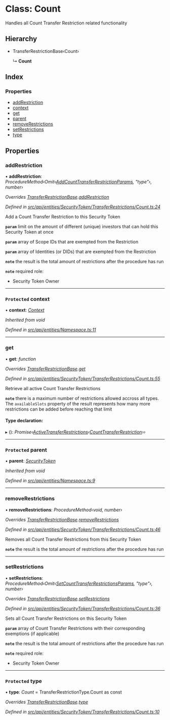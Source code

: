# Class: Count

Handles all Count Transfer Restriction related functionality

## Hierarchy

* TransferRestrictionBase‹Count›

  ↳ **Count**

## Index

### Properties

* [addRestriction](count.md#addrestriction)
* [context](count.md#protected-context)
* [get](count.md#get)
* [parent](count.md#protected-parent)
* [removeRestrictions](count.md#removerestrictions)
* [setRestrictions](count.md#setrestrictions)
* [type](count.md#protected-type)

## Properties

###  addRestriction

• **addRestriction**: *ProcedureMethod‹Omit‹[AddCountTransferRestrictionParams](../globals.md#addcounttransferrestrictionparams), "type"›, number›*

*Overrides [TransferRestrictionBase](transferrestrictionbase.md).[addRestriction](transferrestrictionbase.md#addrestriction)*

*Defined in [src/api/entities/SecurityToken/TransferRestrictions/Count.ts:24](https://github.com/PolymathNetwork/polymesh-sdk/blob/c77f6a3e/src/api/entities/SecurityToken/TransferRestrictions/Count.ts#L24)*

Add a Count Transfer Restriction to this Security Token

**`param`** limit on the amount of different (unique) investors that can hold this Security Token at once

**`param`** array of Scope IDs that are exempted from the Restriction

**`param`** array of Identities (or DIDs) that are exempted from the Restriction

**`note`** the result is the total amount of restrictions after the procedure has run

**`note`** required role:
  - Security Token Owner

___

### `Protected` context

• **context**: *[Context](context.md)*

*Inherited from void*

*Defined in [src/api/entities/Namespace.ts:11](https://github.com/PolymathNetwork/polymesh-sdk/blob/c77f6a3e/src/api/entities/Namespace.ts#L11)*

___

###  get

• **get**: *function*

*Overrides [TransferRestrictionBase](transferrestrictionbase.md).[get](transferrestrictionbase.md#get)*

*Defined in [src/api/entities/SecurityToken/TransferRestrictions/Count.ts:55](https://github.com/PolymathNetwork/polymesh-sdk/blob/c77f6a3e/src/api/entities/SecurityToken/TransferRestrictions/Count.ts#L55)*

Retrieve all active Count Transfer Restrictions

**`note`** there is a maximum number of restrictions allowed accross all types.
  The `availableSlots` property of the result represents how many more restrictions can be added
  before reaching that limit

#### Type declaration:

▸ (): *Promise‹[ActiveTransferRestrictions](../interfaces/activetransferrestrictions.md)‹[CountTransferRestriction](../interfaces/counttransferrestriction.md)››*

___

### `Protected` parent

• **parent**: *[SecurityToken](securitytoken.md)*

*Inherited from void*

*Defined in [src/api/entities/Namespace.ts:9](https://github.com/PolymathNetwork/polymesh-sdk/blob/c77f6a3e/src/api/entities/Namespace.ts#L9)*

___

###  removeRestrictions

• **removeRestrictions**: *ProcedureMethod‹void, number›*

*Overrides [TransferRestrictionBase](transferrestrictionbase.md).[removeRestrictions](transferrestrictionbase.md#removerestrictions)*

*Defined in [src/api/entities/SecurityToken/TransferRestrictions/Count.ts:46](https://github.com/PolymathNetwork/polymesh-sdk/blob/c77f6a3e/src/api/entities/SecurityToken/TransferRestrictions/Count.ts#L46)*

Removes all Count Transfer Restrictions from this Security Token

**`note`** the result is the total amount of restrictions after the procedure has run

___

###  setRestrictions

• **setRestrictions**: *ProcedureMethod‹Omit‹[SetCountTransferRestrictionsParams](../interfaces/setcounttransferrestrictionsparams.md), "type"›, number›*

*Overrides [TransferRestrictionBase](transferrestrictionbase.md).[setRestrictions](transferrestrictionbase.md#setrestrictions)*

*Defined in [src/api/entities/SecurityToken/TransferRestrictions/Count.ts:36](https://github.com/PolymathNetwork/polymesh-sdk/blob/c77f6a3e/src/api/entities/SecurityToken/TransferRestrictions/Count.ts#L36)*

Sets all Count Transfer Restrictions on this Security Token

**`param`** array of Count Transfer Restrictions with their corresponding exemptions (if applicable)

**`note`** the result is the total amount of restrictions after the procedure has run

**`note`** required role:
  - Security Token Owner

___

### `Protected` type

• **type**: *Count* = TransferRestrictionType.Count as const

*Overrides [TransferRestrictionBase](transferrestrictionbase.md).[type](transferrestrictionbase.md#protected-abstract-type)*

*Defined in [src/api/entities/SecurityToken/TransferRestrictions/Count.ts:10](https://github.com/PolymathNetwork/polymesh-sdk/blob/c77f6a3e/src/api/entities/SecurityToken/TransferRestrictions/Count.ts#L10)*
